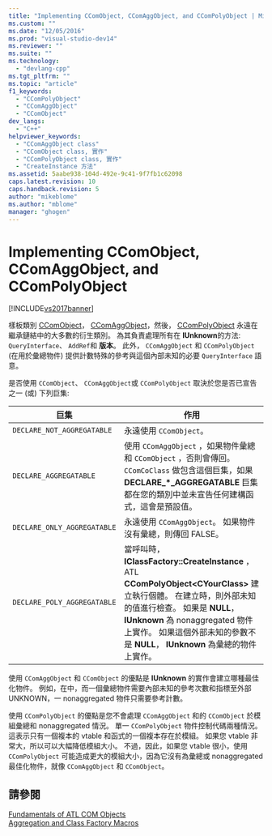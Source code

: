 ```yaml
---
title: "Implementing CComObject, CComAggObject, and CComPolyObject | Microsoft Docs"
ms.custom: ""
ms.date: "12/05/2016"
ms.prod: "visual-studio-dev14"
ms.reviewer: ""
ms.suite: ""
ms.technology: 
  - "devlang-cpp"
ms.tgt_pltfrm: ""
ms.topic: "article"
f1_keywords: 
  - "CComPolyObject"
  - "CComAggObject"
  - "CComObject"
dev_langs: 
  - "C++"
helpviewer_keywords: 
  - "CComAggObject class"
  - "CComObject class, 實作"
  - "CComPolyObject class, 實作"
  - "CreateInstance 方法"
ms.assetid: 5aabe938-104d-492e-9c41-9f7fb1c62098
caps.latest.revision: 10
caps.handback.revision: 5
author: "mikeblome"
ms.author: "mblome"
manager: "ghogen"
---
```

# Implementing CComObject, CComAggObject, and CComPolyObject
[!INCLUDE[vs2017banner](../assembler/inline/includes/vs2017banner.md)]

樣板類別 [CComObject](../atl/reference/ccomobject-class.md)， [CComAggObject](../atl/reference/ccomaggobject-class.md)，然後， [CComPolyObject](../atl/reference/ccompolyobject-class.md) 永遠在繼承鏈結中的大多數的衍生類別。  為其負責處理所有在 **IUnknown**的方法: `QueryInterface`、 `AddRef`和 **版本**。  此外， `CComAggObject` 和 `CComPolyObject` \(在用於彙總物件\) 提供計數特殊的參考與這個內部未知的必要 `QueryInterface` 語意。  
  
 是否使用 `CComObject`、 `CComAggObject`或 `CComPolyObject` 取決於您是否已宣告之一 \(或\) 下列巨集:  
  
|巨集|作用|  
|--------|--------|  
|`DECLARE_NOT_AGGREGATABLE`|永遠使用 `CComObject`。|  
|`DECLARE_AGGREGATABLE`|使用 `CComAggObject` ，如果物件彙總和 `CComObject` ，否則會傳回。  `CComCoClass` 做包含這個巨集，如果 **DECLARE\_\*\_AGGREGATABLE** 巨集都在您的類別中並未宣告任何建構函式，這會是預設值。|  
|`DECLARE_ONLY_AGGREGATABLE`|永遠使用 `CComAggObject`。  如果物件沒有彙總，則傳回 FALSE。|  
|`DECLARE_POLY_AGGREGATABLE`|當呼叫時， **IClassFactory::CreateInstance** ， ATL **CComPolyObject\<CYourClass\>** 建立執行個體。  在建立時，則外部未知的值進行檢查。  如果是 **NULL**， **IUnknown** 為 nonaggregated 物件上實作。  如果這個外部未知的參數不是 **NULL**， **IUnknown** 為彙總的物件上實作。|  
  
 使用 `CComAggObject` 和 `CComObject` 的優點是 **IUnknown** 的實作會建立哪種最佳化物件。  例如，在中，而一個彙總物件需要內部未知的參考次數和指標至外部 UNKNOWN，一 nonaggregated 物件只需要參考計數。  
  
 使用 `CComPolyObject` 的優點是您不會處理 `CComAggObject` 和的 `CComObject` 於模組彙總和 nonaggregated 情況。  單一 `CComPolyObject` 物件控制代碼兩種情況。  這表示只有一個複本的 vtable 和函式的一個複本存在於模組。  如果您 vtable 非常大，所以可以大幅降低模組大小。  不過，因此，如果您 vtable 很小，使用 `CComPolyObject` 可能造成更大的模組大小，因為它沒有為彙總或 nonaggregated 最佳化物件，就像 `CComAggObject` 和 `CComObject`。  
  
## 請參閱  
 [Fundamentals of ATL COM Objects](../atl/fundamentals-of-atl-com-objects.md)   
 [Aggregation and Class Factory Macros](../atl/reference/aggregation-and-class-factory-macros.md)